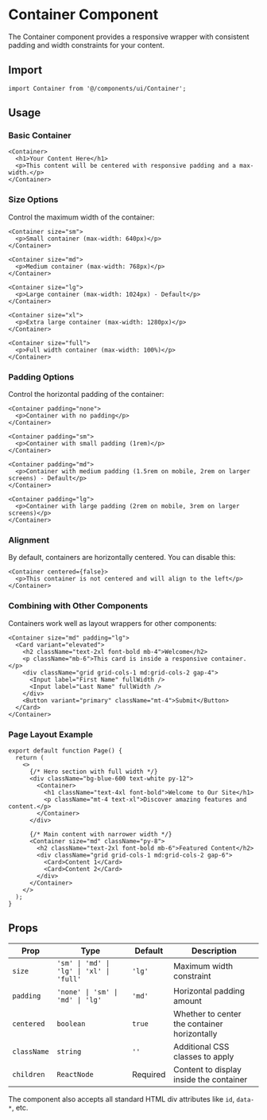 # Container Component

The Container component provides a responsive wrapper with consistent padding and width constraints for your content.

## Import

```tsx
import Container from '@/components/ui/Container';
```

## Usage

### Basic Container

```tsx
<Container>
  <h1>Your Content Here</h1>
  <p>This content will be centered with responsive padding and a max-width.</p>
</Container>
```

### Size Options

Control the maximum width of the container:

```tsx
<Container size="sm">
  <p>Small container (max-width: 640px)</p>
</Container>

<Container size="md">
  <p>Medium container (max-width: 768px)</p>
</Container>

<Container size="lg">
  <p>Large container (max-width: 1024px) - Default</p>
</Container>

<Container size="xl">
  <p>Extra large container (max-width: 1280px)</p>
</Container>

<Container size="full">
  <p>Full width container (max-width: 100%)</p>
</Container>
```

### Padding Options

Control the horizontal padding of the container:

```tsx
<Container padding="none">
  <p>Container with no padding</p>
</Container>

<Container padding="sm">
  <p>Container with small padding (1rem)</p>
</Container>

<Container padding="md">
  <p>Container with medium padding (1.5rem on mobile, 2rem on larger screens) - Default</p>
</Container>

<Container padding="lg">
  <p>Container with large padding (2rem on mobile, 3rem on larger screens)</p>
</Container>
```

### Alignment

By default, containers are horizontally centered. You can disable this:

```tsx
<Container centered={false}>
  <p>This container is not centered and will align to the left</p>
</Container>
```

### Combining with Other Components

Containers work well as layout wrappers for other components:

```tsx
<Container size="md" padding="lg">
  <Card variant="elevated">
    <h2 className="text-2xl font-bold mb-4">Welcome</h2>
    <p className="mb-6">This card is inside a responsive container.</p>
    <div className="grid grid-cols-1 md:grid-cols-2 gap-4">
      <Input label="First Name" fullWidth />
      <Input label="Last Name" fullWidth />
    </div>
    <Button variant="primary" className="mt-4">Submit</Button>
  </Card>
</Container>
```

### Page Layout Example

```tsx
export default function Page() {
  return (
    <>
      {/* Hero section with full width */}
      <div className="bg-blue-600 text-white py-12">
        <Container>
          <h1 className="text-4xl font-bold">Welcome to Our Site</h1>
          <p className="mt-4 text-xl">Discover amazing features and content.</p>
        </Container>
      </div>
      
      {/* Main content with narrower width */}
      <Container size="md" className="py-8">
        <h2 className="text-2xl font-bold mb-6">Featured Content</h2>
        <div className="grid grid-cols-1 md:grid-cols-2 gap-6">
          <Card>Content 1</Card>
          <Card>Content 2</Card>
        </div>
      </Container>
    </>
  );
}
```

## Props

| Prop | Type | Default | Description |
|------|------|---------|-------------|
| `size` | `'sm' \| 'md' \| 'lg' \| 'xl' \| 'full'` | `'lg'` | Maximum width constraint |
| `padding` | `'none' \| 'sm' \| 'md' \| 'lg'` | `'md'` | Horizontal padding amount |
| `centered` | `boolean` | `true` | Whether to center the container horizontally |
| `className` | `string` | `''` | Additional CSS classes to apply |
| `children` | `ReactNode` | Required | Content to display inside the container |

The component also accepts all standard HTML div attributes like `id`, `data-*`, etc. 